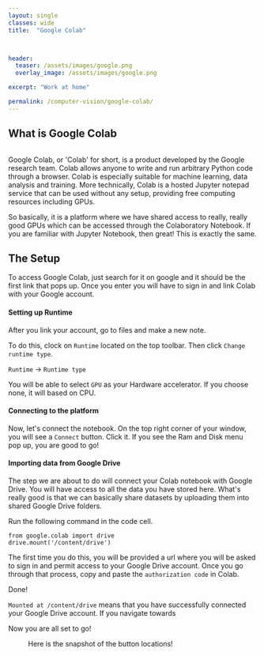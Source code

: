 ```yaml
---
layout: single
classes: wide
title:  "Google Colab"



header:
  teaser: /assets/images/google.png
  overlay_image: /assets/images/google.png

excerpt: "Work at home"

permalink: /computer-vision/google-colab/
---
```


## What is Google Colab ##

<figure style="width: 900px" class="align-center">
  <img src="{{ site.url }}{{ site.baseurl }}/assets/images/google.png" alt="">
  <figcaption></figcaption>
</figure> 

Google Colab, or 'Colab' for short, is a product developed by the Google research team. Colab allows anyone to write and run arbitrary Python code through a browser. Colab is especially suitable for machine learning, data analysis and training. More technically, Colab is a hosted Jupyter notepad service that can be used without any setup, providing free computing resources including GPUs.

So basically, it is a platform where we have shared access to really, really good GPUs which can be accessed through the Colaboratory Notebook. If you are familiar with Jupyter Notebook, then great! This is exactly the same.



## The Setup ##

To access Google Colab, just search for it on google and it should be the first link that pops up. Once you enter you will have to sign in and link Colab with your Google account. 



#### Setting up Runtime

After you link your account, go to files and make a new note. 

To do this, clock on `Runtime` located on the top toolbar. Then click `Change runtime type`.

`Runtime` -> `Runtime type`

You will be able to select `GPU` as your Hardware accelerator. If you choose none, it will based on CPU. 



#### Connecting to the platform

Now, let's connect the notebook. On the top right corner of your window, you will see a `Connect` button. Click it. If you see the Ram and Disk menu pop up, you are good to go!



#### Importing data from Google Drive

The step we are about to do will connect your Colab notebook with Google Drive. You will have access to all the data you have stored here. What's really good is that we can basically share datasets by uploading them into shared Google Drive folders.

Run the following command in the code cell.

```
from google.colab import drive
drive.mount('/content/drive')
```

The first time you do this, you will be provided a url where you will be asked to sign in and permit access to your Google Drive account. Once you go through that process, copy and paste the `authorization code` in Colab. 

Done!

`Mounted at /content/drive` means that you have successfully connected your Google Drive account. If you navigate towards

Now you are all set to go!

<figure style="width: 900px" class="align-center">
  <img src="{{ site.url }}{{ site.baseurl }}/assets/images/colab.png" alt="">
  <figcaption></figcaption>Here is the snapshot of the button locations!
</figure> 